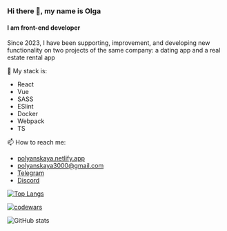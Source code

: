 ### Hi there 👋, my name is Olga
#### I am front-end developer

Since 2023, I have been supporting, improvement, and developing new functionality on two projects of the same company: a dating app and a real estate rental app

:tada: My stack is: 
- React
- Vue
- SASS
- ESlint
- Docker
- Webpack
- TS

📫 How to reach me: 
  - <a href="https://polyanskaya.netlify.app" target="_blank">polyanskaya.netlify.app</a>
  - <a href="mailto:polyanskaya3000@gmail.com" target="_blank">polyanskaya3000@gmail.com</a>
  - <a href="https://t.me/o_polyanskaya" target="_blank">Telegram</a>
  - <a href="https://discordapp.com/users/919941750548738059/" target="_blank">Discord</a>


[![Top Langs](https://github-readme-stats.vercel.app/api/top-langs/?username=OlyaPolya)](https://github.com/OlyaPolya/github-readme-stats)

[![codewars](https://www.codewars.com/users/OlyaPolya-rss/badges/large)](https://www.codewars.com/users/OlyaPolya-rss)

![GitHub stats](https://github-readme-stats.vercel.app/api?username=OlyaPolya&show_icons=true)  

